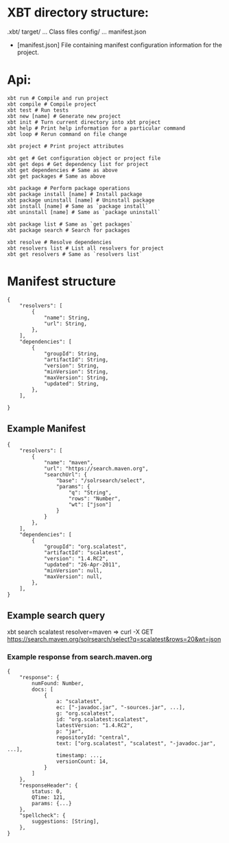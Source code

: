 # XBT directory structure:
.xbt/
    target/
        ... Class files
    config/
        ...
    manifest.json

* [manifest.json]   File containing manifest configuration information for
                    the project.


# Api:

```
xbt run # Compile and run project
xbt compile # Compile project
xbt test # Run tests
xbt new [name] # Generate new project
xbt init # Turn current directory into xbt project
xbt help # Print help information for a particular command
xbt loop # Rerun command on file change

xbt project # Print project attributes

xbt get # Get configuration object or project file
xbt get deps # Get dependency list for project
xbt get dependencies # Same as above
xbt get packages # Same as above

xbt package # Perform package operations
xbt package install [name] # Install package
xbt package uninstall [name] # Uninstall package
xbt install [name] # Same as `package install`
xbt uninstall [name] # Same as `package uninstall`

xbt package list # Same as `get packages`
xbt package search # Search for packages

xbt resolve # Resolve dependencies
xbt resolvers list # List all resolvers for project
xbt get resolvers # Same as `resolvers list`

```

# Manifest structure

```
{
    "resolvers": [
        {
            "name": String,
            "url": String,
        },
    ],
    "dependencies": [
        {
            "groupId": String,
            "artifactId": String,
            "version": String,
            "minVersion": String,
            "maxVersion": String,
            "updated": String,
        },
    ],

}
```

## Example Manifest
```
{
    "resolvers": [
        {
            "name": "maven",
            "url": "https://search.maven.org",
            "searchUrl": {
                "base": "/solrsearch/select",
                "params": {
                    "q": "String",
                    "rows": "Number",
                    "wt": ["json"]
                }
            }
        },
    ],
    "dependencies": [
        {
            "groupId": "org.scalatest",
            "artifactId": "scalatest",
            "version": "1.4.RC2",
            "updated": "26-Apr-2011",
            "minVersion": null,
            "maxVersion": null,
        },
    ],
}
```

## Example search query

xbt search scalatest resolver=maven
=> curl -X GET https://search.maven.org/solrsearch/select?q=scalatest&rows=20&wt=json

### Example response from search.maven.org
```
{
    "response": {
        numFound: Number,
        docs: [
            {
                a: "scalatest",
                ec: ["-javadoc.jar", "-sources.jar", ...],
                g: "org.scalatest",
                id: "org.scalatest:scalatest",
                latestVersion: "1.4.RC2",
                p: "jar",
                repositoryId: "central",
                text: ["org.scalatest", "scalatest", "-javadoc.jar", ...],
                timestamp: ...,
                versionCount: 14,
            }
        ]
    },
    "responseHeader": {
        status: 0,
        QTime: 121,
        params: {...}
    },
    "spellcheck": {
        suggestions: [String],
    },
}
```
